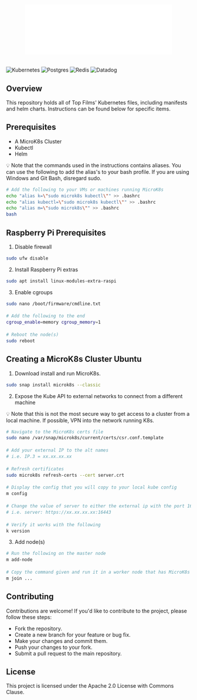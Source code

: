 <p align="center">
  <img src="https://raw.githubusercontent.com/Top-Films/assets/main/png/top-films-logo-white-transparent.png" width="400" alt="logo"/>
  <br><br>
</p>

![Kubernetes](https://img.shields.io/badge/kubernetes-%23326ce5.svg?style=for-the-badge&logo=kubernetes&logoColor=white)
![Postgres](https://img.shields.io/badge/PostgreSQL-316192?style=for-the-badge&logo=postgresql&logoColor=white)
![Redis](https://img.shields.io/badge/redis-%23DD0031.svg?style=for-the-badge&logo=redis&logoColor=white)
![Datadog](https://img.shields.io/badge/datadog-%23632CA6.svg?style=for-the-badge&logo=datadog&logoColor=white)

## Overview
This repository holds all of Top Films' Kubernetes files, including manifests and helm charts. Instructions can be found below for specific items.

## Prerequisites
- A MicroK8s Cluster
- Kubectl
- Helm

💡 Note that the commands used in the instructions contains aliases. You can use the following to add the alias's to your bash profile. If you are using Windows and Git Bash, disregard sudo.

```bash
# Add the following to your VMs or machines running MicroK8s
echo "alias k=\"sudo microk8s kubectl\"" >> .bashrc
echo "alias kubectl=\"sudo microk8s kubectl\"" >> .bashrc
echo "alias m=\"sudo microk8s\"" >> .bashrc
bash
```

## Raspberry Pi Prerequisites
1. Disable firewall

```bash
sudo ufw disable
```

2. Install Raspberry Pi extras

```bash
sudo apt install linux-modules-extra-raspi
```

3. Enable cgroups

```bash
sudo nano /boot/firmware/cmdline.txt

# Add the following to the end
cgroup_enable=memory cgroup_memory=1

# Reboot the node(s)
sudo reboot
```

## Creating a MicroK8s Cluster Ubuntu

1. Download install and run MicroK8s.

```bash
sudo snap install microk8s --classic
```

2. Expose the Kube API to external networks to connect from a different machine

💡 Note that this is not the most secure way to get access to a cluster from a local machine. If possible, VPN into the network running K8s.

```bash
# Navigate to the MicroK8s certs file
sudo nano /var/snap/microk8s/current/certs/csr.conf.template

# Add your external IP to the alt names
# i.e. IP.3 = xx.xx.xx.xx

# Refresh certificates
sudo microk8s refresh-certs --cert server.crt

# Display the config that you will copy to your local kube config
m config

# Change the value of server to either the external ip with the port 16443
# i.e. server: https://xx.xx.xx.xx:16443

# Verify it works with the following
k version
```

3. Add node(s)

```bash
# Run the following on the master node
m add-node

# Copy the command given and run it in a worker node that has MicroK8s installed
m join ...
```

## Contributing
Contributions are welcome! If you'd like to contribute to the project, please follow these steps:

- Fork the repository.
- Create a new branch for your feature or bug fix.
- Make your changes and commit them.
- Push your changes to your fork.
- Submit a pull request to the main repository.

## License
This project is licensed under the Apache 2.0 License with Commons Clause.
